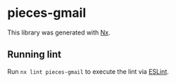# pieces-gmail

This library was generated with [Nx](https://nx.dev).

## Running lint

Run `nx lint pieces-gmail` to execute the lint via [ESLint](https://eslint.org/).
